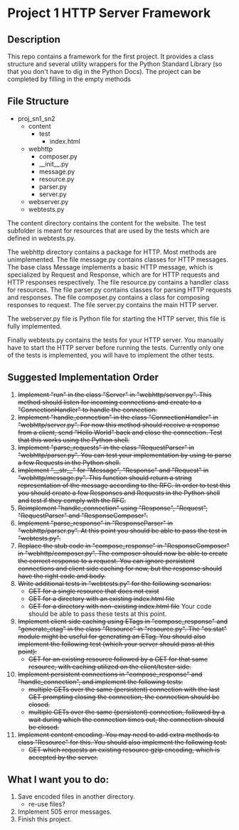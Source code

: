 # Project 1 HTTP Server Framework

## Description

This repo contains a framework for the first project.
It provides a class structure and several utility wrappers for the Python Standard Library (so that you don't have to dig in the Python Docs).
The project can be completed by filling in the empty methods

## File Structure

* proj_sn1_sn2
    * content
        * test
            * index.html
    * webhttp
        * composer.py
        * \_\_init\_\_.py
        * message.py
        * resource.py
        * parser.py
        * server.py
    * webserver.py
    * webtests.py

The content directory contains the content for the website.
The test subfolder is meant for resources that are used by the tests which are defined in webtests.py.

The webhttp directory contains a package for HTTP.
Most methods are unimplemented.
The file message.py contains classes for HTTP messages.
The base class Message implements a basic HTTP message, which is specialized by Request and Response, which are for HTTP requests and HTTP responses respectively.
The file resource.py contains a handler class for resources.
The file parser.py contains classes for parsing HTTP requests and responses.
The file composer.py contains a class for composing responses to request.
The file server.py contains the main HTTP server.

The webserver.py file is Python file for starting the HTTP server, this file is fully implemented.

Finally webtests.py contains the tests for your HTTP server.
You manually have to start the HTTP server before running the tests.
Currently only one of the tests is implemented, you will have to implement the other tests.

## Suggested Implementation Order

1. ~~Implement "run" in the class "Server" in "webhttp/server.py". This method should listen for incoming connections and create to a "ConnectionHandler" to handle the connection.~~
2. ~~Implement "handle_connection" in the class "ConnectionHandler" in "webhttp/server.py". For now this method should receive a response from a client, send "Hello World" back and close the connection. Test that this works using the Python shell.~~
3. ~~Implement "parse_requests" in the class "RequestParser" in "webhttp/parser.py". You can test your implementation by using to parse a few Requests in the Python shell.~~
4. ~~Implement "\_\_str\_\_" for "Message", "Response" and "Request" in "webhttp/message.py". This function should return a string representation of the message according to the RFC. In order to test this you should create a few Responses and Requests in the Python shell and test if they comply with the RFC.~~
5. ~~Reimplement "handle_connection" using "Response", "Request", "RequestParser" and "ResponseComposer".~~
6. ~~Implement "parse_response" in "ResponseParser" in "webhttp/parser.py". At this point you should be able to pass the test in "webtests.py".~~
7. ~~Replace the stub code in "compose_response" in "ResponseComposer" in "webhttp/composer.py". The composer should now be able to create the correct response to a request. You can ignore persistent connections and client side caching for now, but the response should have the right code and body.~~
8. ~~Write additional tests in "webtests.py" for the following scenarios:~~
    * ~~GET for a single resource that does not exist~~
    * ~~GET for a directory with an existing index.html file~~
    * ~~GET for a directory with non-existing index.html file~~
Your code should be able to pass these tests at this point.
9. ~~Implement client side caching using ETags in "compose_response" and "generate_etag" in the class "Resource" in "resource.py". The "os.stat" module might be useful for generating an ETag. You should also implement the following test (which your server should pass at this point):~~
    * ~~GET for an existing resource followed by a GET for that same resource, with caching utilized on the client/tester side.~~
10. ~~Implement persistent connections in "compose_response" and "handle_connection", and implement the following tests:~~
    * ~~multiple GETs over the same (persistent) connection with the last GET prompting closing the connection, the connection should be closed.~~
    * ~~multiple GETs over the same (persistent) connection, followed by a wait during which the connection times out, the connection should be closed.~~
11. ~~Implement content encoding. You may need to add extra methods to class "Resource" for this. You should also implement the following test:~~
    * ~~GET which requests an existing resource gzip encoding, which is accepted by the server.~~

## What I want you to do:
1. Save encoded files in another directory.
    * re-use files?
2. Implement 505 error messages.
3. Finish this project.
